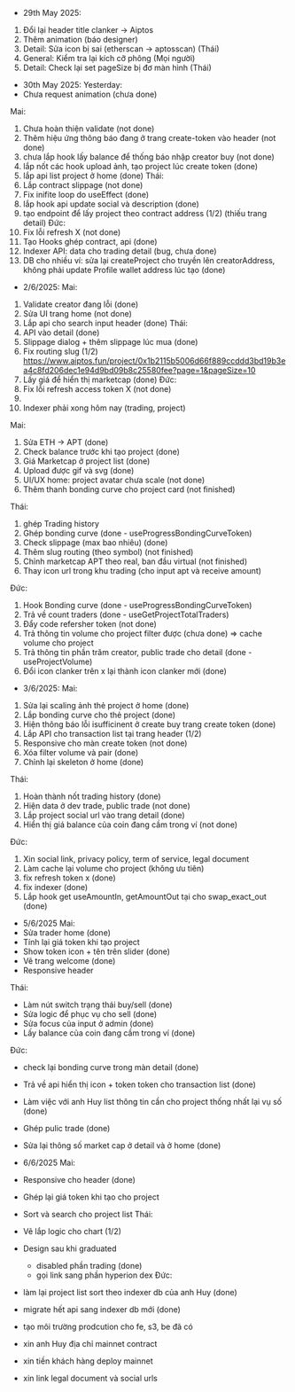 - 29th May 2025:
1. Đổi lại header title clanker -> Aiptos
2. Thêm animation (báo designer) 
3. Detail: Sửa icon bị sai (etherscan -> aptosscan) (Thái)
4. General: Kiểm tra lại kích cỡ phông (Mọi người)
5. Detail: Check lại set pageSize bị đơ màn hình (Thái)

- 30th May 2025:
Yesterday:
- Chưa request animation (chưa done)

Mai:
1. Chưa hoàn thiện validate (not done)
2. Thêm hiệu ứng thông báo đang ở trang create-token vào header (not done)
3. chưa lắp hook lấy balance để thống báo nhập creator buy (not done)
4. lắp nốt các hook upload ảnh, tạo project lúc create token (done)
5. lắp api list project ở home (done)
Thái:
1. Lắp contract slippage (not done)
2. Fix inifite loop do useEffect (done)
3. lắp hook api update social và description (done)
4. tạo endpoint để lấy project theo contract address (1/2) (thiếu trang detail)
Đức:
1. Fix lỗi refresh X (not done)
2. Tạo Hooks ghép contract, api (done)
3. Indexer API: data cho trading detail (bug, chưa done)
4. DB cho nhiều ví: sửa lại createProject cho truyền lên creatorAddress, không phải update Profile wallet address lúc tạo (done)

- 2/6/2025:
Mai:
1. Validate creator đang lỗi (done)
2. Sửa UI trang home (not done)
3. Lắp api cho search input header (done)
Thái:
1. API vào detail (done)
2. Slippage dialog + thêm slippage lúc mua (done)
3. Fix routing slug (1/2)
https://www.aiptos.fun/project/0x1b2115b5006d66f889ccddd3bd19b3ea4c8fd206dec1e94d9bd09b8c25580fee?page=1&pageSize=10
4. Lấy giá để hiển thị marketcap (done)
Đức:
1. Fix lỗi refresh access token X (not done)
2. 
3. Indexer phải xong hôm nay (trading, project)

Mai:
1. Sửa ETH -> APT (done)
2. Check balance trước khi tạo project (done)
3. Giá Marketcap ở project list (done)
4. Upload được gif và svg (done)
5. UI/UX home: project avatar chưa scale (not done)
6. Thêm thanh bonding curve cho project card (not finished)

Thái:
1. ghép Trading history 
2. Ghép bonding curve (done - useProgressBondingCurveToken)
3. Check slippage (max bao nhiêu) (done)
4. Thêm slug routing (theo symbol) (not finished)
5. Chỉnh marketcap APT theo real, ban đầu virtual (not finished)
6. Thay icon url trong khu trading (cho input apt và receive amount)

Đức:
1. Hook Bonding curve (done - useProgressBondingCurveToken)
2. Trả về count traders (done - useGetProjectTotalTraders)
3. Đẩy code refersher token (not done)
4. Trả thông tin volume cho project filter được (chưa done) => cache volume cho project
5. Trả thông tin phần trăm creator, public trade cho detail (done - useProjectVolume) 
6. Đổi icon clanker trên x lại thành icon clanker mới (done)

- 3/6/2025:
Mai:
1. Sửa lại scaling ảnh thẻ project ở home (done)
2. Lắp bonding curve cho thẻ project (done)
3. Hiện thông báo lỗi isufficinent ở create buy trang create token (done)
4. Lắp API cho transaction list tại trang header (1/2)
5. Responsive cho màn create token (not done)
6. Xóa filter volume và pair  (done)
7. Chỉnh lại skeleton ở home (done)

Thái:
1. Hoàn thành nốt trading history (done)
3. Hiện data ở dev trade, public trade (not done)
4. Lắp project social url vào trang detail (done)
5. Hiển thị giá balance của coin đang cầm trong ví (not done)

Đức:
1. Xin social link, privacy policy, term of service, legal document
2. Làm cache lại volume cho project (không ưu tiên)
3. fix refresh token x (done)
4. fix indexer (done)
5. Lắp hook get useAmountIn, getAmountOut tại cho swap_exact_out (done)

- 5/6/2025
Mai:
- Sửa trader home (done)
- Tính lại giá token khi tạo project 
- Show token icon + tên trên slider (done)
- Vẽ trang welcome (done)
- Responsive header

Thái:
- Làm nút switch trạng thái buy/sell (done)
- Sửa logic để phục vụ cho sell (done)
- Sửa focus của input ở admin (done)
- Lấy balance của coin đang cầm trong ví (done)

Đức:
- check lại bonding curve trong màn detail (done)
- Trả về api hiển thị icon + token token cho transaction list (done)
- Làm việc với anh Huy list thông tin cần cho project thống nhất lại vụ số (done)
- Ghép pulic trade (done)
- Sửa lại thông số market cap ở detail và ở home (done)

- 6/6/2025
Mai:
- Responsive cho header (done)
- Ghép lại giá token khi tạo cho project
- Sort và search cho project list
Thái:
- Vẽ lắp logic cho chart (1/2)
- Design sau khi graduated 
  + disabled phần trading (done)
  + gọi link sang phần hyperion dex
Đức:
- làm lại project list sort theo indexer db của anh Huy (done)
- migrate hết api sang indexer db mới (done)
- tạo môi trường prodcution cho fe, s3, be đã có
- xin anh Huy địa chỉ mainnet contract
- xin tiền khách hàng deploy mainnet
- xin link legal document và social urls